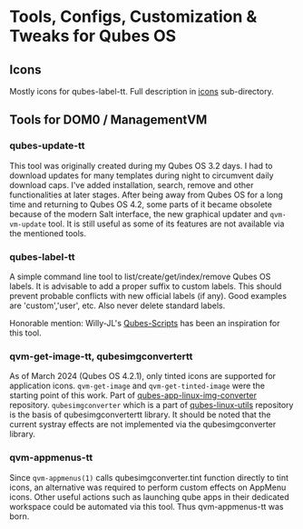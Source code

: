 # Tools, Configs, Customization & Tweaks for Qubes OS

## Icons
Mostly icons for qubes-label-tt. Full description in [icons](/icons)
sub-directory.

## Tools for DOM0 / ManagementVM
### qubes-update-tt
This tool was originally created during my Qubes OS 3.2 days. I had to download
updates for many templates during night to circumvent daily download caps.
I've added installation, search, remove and other functionalities at later 
stages. After being away from Qubes OS for a long time and returning to Qubes OS 
4.2, some parts of it became obsolete because of the modern Salt interface, the
new graphical updater and `qvm-vm-update` tool. It is still useful as some of
its features are not available via the mentioned tools.

### qubes-label-tt
A simple command line tool to list/create/get/index/remove Qubes OS labels. It 
is advisable to add a proper suffix to custom labels. This should prevent
probable conflicts with new official labels (if any). Good examples are 
'custom','user', etc. Also never delete standard labels.

Honorable mention: Willy-JL's
[Qubes-Scripts](https://github.com/Willy-JL/Qubes-Scripts)
has been an inspiration for this tool.

### qvm-get-image-tt, qubesimgconvertertt
As of March 2024 (Qubes OS 4.2.1), only tinted icons are supported for
application icons. `qvm-get-image` and `qvm-get-tinted-image` were the starting
point of this work. Part of 
[qubes-app-linux-img-converter](https://github.com/QubesOS/qubes-app-linux-img-converter)
repository. `qubesimgconverter` which is a part of
[qubes-linux-utils](https://github.com/QubesOS/qubes-linux-utils.git)
repository is the basis of qubesimgconvertertt library. 
It should be noted that the current systray effects are not implemented via the
qubesimgconverter library.

### qvm-appmenus-tt
Since `qvm-appmenus(1)` calls qubesimgconverter.tint function directly to tint 
icons, an alternative was required to perform custom effects on AppMenu icons.
Other useful actions such as launching qube apps in their dedicated workspace
could be automated via this tool. Thus qvm-appmenus-tt was born.
